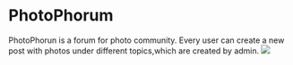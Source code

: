 # PhotoPhorum

PhotoPhorun is a forum for photo community. Every user can create a new post with photos under different topics,which are created by admin.
![](images/screensh.png)
